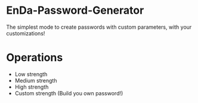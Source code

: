 # EnDa-Password-Generator
The simplest mode to create passwords with custom parameters, with your customizations!

# Operations
- Low strength
- Medium strength
- High strength
- Custom strength (Build you own password!)
